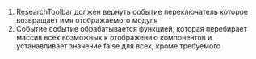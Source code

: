1. ResearchToolbar должен вернуть событие переключатель которое возвращает имя отображаемого модуля
2. Событие событие обрабатывается функцией, которая перебирает массив всех возможных к отображению компонентов и устанавливает значение false для всех, кроме требуемого
